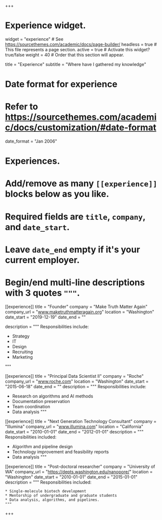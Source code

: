 +++
# Experience widget.
widget = "experience"  # See https://sourcethemes.com/academic/docs/page-builder/
headless = true  # This file represents a page section.
active = true  # Activate this widget? true/false
weight = 40  # Order that this section will appear.

title = "Experience"
subtitle = "Where have I gathered my knowledge"

# Date format for experience
#   Refer to https://sourcethemes.com/academic/docs/customization/#date-format
date_format = "Jan 2006"

# Experiences.
#   Add/remove as many `[[experience]]` blocks below as you like.
#   Required fields are `title`, `company`, and `date_start`.
#   Leave `date_end` empty if it's your current employer.
#   Begin/end multi-line descriptions with 3 quotes `"""`.
[[experience]]
  title = "Founder"
  company = "Make Truth Matter Again"
  company_url = "www.maketruthmatteragain.org"
  location = "Washington"
  date_start = "2019-12-19"
  date_end = ""

  description = """
  Responsibilities include:
  * Strategy
  * IT
  * Design
  * Recruiting
  * Marketing

  """

[[experience]]
  title = "Principal Data Scientist II"
  company = "Roche"
  company_url = "www.roche.com"
  location = "Washington"
  date_start = "2015-06-18"
  date_end = ""
  description = """
  Responsibilities include:
  * Research on algorithms and AI methods
  * Documentation preservation
  * Team coordination
  * Data analysis
  """

[[experience]]
  title = "Next Generation Technology Consultant"
  company = "Illumina"
  company_url = "www.illumina.com"
  location = "California"
  date_start = "2010-01-01"
  date_end = "2012-01-01"
  description = """
  Responsibilities included:
  * Algorithm and pipeline design
  * Technology improvement and feasibility reports
  * Data analysis
  """

  [[experience]]
    title = "Post-doctoral researcher"
    company = "University of WA"
    company_url = "https://depts.washington.edu/nanopore/"
    location = "Washington"
    date_start = "2010-01-01"
    date_end = "2015-01-01"
    description = """
    Responsibilities included:

    * Single-molecule biotech development
    * Mentorship of undergraduate and graduate students
    * Data analysis, algorithms, and pipelines.
    """

+++
